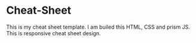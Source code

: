 # Cheat-Sheet
This is my cheat sheet template. I am builed this HTML, CSS and prism JS. This is responsive cheat sheet design.
